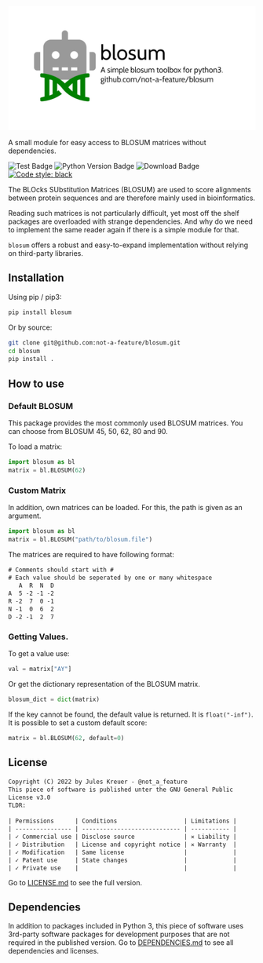 ![blosum](https://github.com/not-a-feature/blosum/raw/main/blosum.png)

A small module for easy access to BLOSUM matrices without dependencies.

![Test Badge](https://github.com/not-a-feature/blosum/actions/workflows/tests.yml/badge.svg)
![Python Version Badge](https://img.shields.io/pypi/pyversions/blosum)
![Download Badge](https://img.shields.io/pypi/dm/blosum.svg)
[![Code style: black](https://img.shields.io/badge/code%20style-black-000000.svg)](https://github.com/psf/black)

The BLOcks SUbstitution Matrices (BLOSUM) are used to score alignments between protein sequences and are therefore mainly used in bioinformatics.

Reading such matrices is not particularly difficult, yet most off the shelf packages are overloaded with strange dependencies.
And why do we need to implement the same reader again if there is a simple module for that.

`blosum` offers a robust and easy-to-expand implementation without relying on third-party libraries. 


## Installation
Using pip  / pip3:
```bash
pip install blosum
```
Or by source:
```bash
git clone git@github.com:not-a-feature/blosum.git
cd blosum
pip install .
```

## How to use

### Default BLOSUM 
This package provides the most commonly used BLOSUM matrices.
You can choose from BLOSUM 45, 50, 62, 80 and 90.

To load a matrix:
```python
import blosum as bl
matrix = bl.BLOSUM(62)
``` 

### Custom Matrix
In addition, own matrices can be loaded. For this, the path is given as an argument.

```python
import blosum as bl
matrix = bl.BLOSUM("path/to/blosum.file")
```

The matrices are required to have following format:

```
# Comments should start with #
# Each value should be seperated by one or many whitespace
   A  R  N  D
A  5 -2 -1 -2
R -2  7  0 -1
N -1  0  6  2
D -2 -1  2  7
```

### Getting Values.
To get a value use:

```python
val = matrix["AY"]
```

Or get the dictionary representation of the BLOSUM matrix.

```python
blosum_dict = dict(matrix)
```

If the key cannot be found, the default value is returned. It is `float("-inf")`.
It is possible to set a custom default score:
```python
matrix = bl.BLOSUM(62, default=0)
```

## License
```
Copyright (C) 2022 by Jules Kreuer - @not_a_feature
This piece of software is published unter the GNU General Public License v3.0
TLDR:

| Permissions      | Conditions                   | Limitations |
| ---------------- | ---------------------------- | ----------- |
| ✓ Commercial use | Disclose source              | ✕ Liability |
| ✓ Distribution   | License and copyright notice | ✕ Warranty  |
| ✓ Modification   | Same license                 |             |
| ✓ Patent use     | State changes                |             |
| ✓ Private use    |                              |             |
```
Go to [LICENSE.md](https://github.com/not-a-feature/blosum/blob/main/LICENSE) to see the full version.

## Dependencies
In addition to packages included in Python 3, this piece of software uses 3rd-party software packages for development purposes that are not required in the published version.
Go to [DEPENDENCIES.md](https://github.com/not-a-feature/blosum/blob/main/DEPENDENCIES.md) to see all dependencies and licenses.